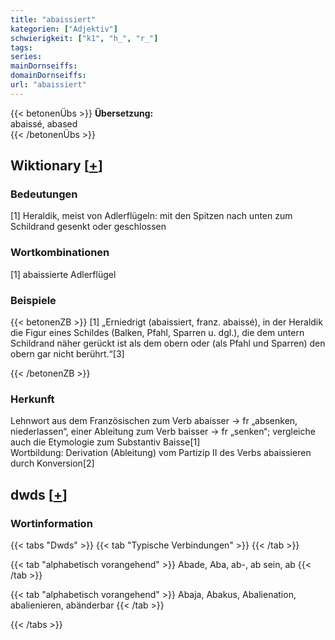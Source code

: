 ```yaml
---
title: "abaissiert"
kategorien: ["Adjektiv"]
schwierigkeit: ["k1", "h_", "r_"]
tags:
series:
mainDornseiffs:
domainDornseiffs:
url: "abaissiert"
---
```


{{< betonenÜbs >}}
**Übersetzung:**  
abaissé, abased  
{{< /betonenÜbs >}}

## Wiktionary [[+](https://de.wiktionary.org/wiki/abaissiert)]

### Bedeutungen
[1] Heraldik, meist von Adlerflügeln: mit den Spitzen nach unten zum Schildrand gesenkt oder geschlossen  

### Wortkombinationen
[1] abaissierte Adlerflügel  

### Beispiele
{{< betonenZB >}}
[1] „Erniedrigt (abaissiert, franz. abaissé), in der Heraldik die Figur eines Schildes (Balken, Pfahl, Sparren u. dgl.), die dem untern Schildrand näher gerückt ist als dem obern oder (als Pfahl und Sparren) den obern gar nicht berührt.“[3]  

{{< /betonenZB >}}
### Herkunft
Lehnwort aus dem Französischen zum Verb abaisser → fr „absenken, niederlassen“, einer Ableitung zum Verb baisser → fr „senken“; vergleiche auch die Etymologie zum Substantiv Baisse[1]  
Wortbildung: Derivation (Ableitung) vom Partizip II des Verbs abaissieren durch Konversion[2]  



## dwds [[+](https://www.dwds.de/wb/abaissiert)]

### Wortinformation
{{< tabs "Dwds" >}}
{{< tab "Typische Verbindungen" >}}
{{< /tab >}}

{{< tab "alphabetisch vorangehend" >}}
Abade, Aba, ab-, ab sein, ab
{{< /tab >}}

{{< tab "alphabetisch vorangehend" >}}
Abaja, Abakus, Abalienation, abalienieren, abänderbar
{{< /tab >}}

{{< /tabs >}}

